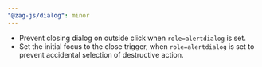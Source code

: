 ```yaml
---
"@zag-js/dialog": minor
---
```


- Prevent closing dialog on outside click when `role=alertdialog` is set.
- Set the initial focus to the close trigger, when `role=alertdialog` is set to prevent accidental selection of
  destructive action.
